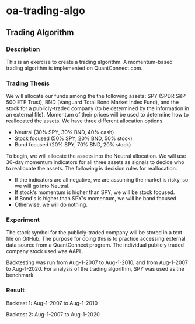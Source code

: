 # oa-trading-algo
## Trading Algorithm
### Description
This is an exercise to create a trading algorithm. A momentum-based trading algorithm is implemented on QuantConnect.com.

### Trading Thesis
We will allocate our funds among the the following assets: SPY (SPDR S&P 500 ETF Trust), BND (Vanguard Total Bond Market Index Fund), and the stock for a publicly-traded company (to be determined by the information in an external file). Momentum of their prices will be used to determine how to reallocated the assets. We have three different allocation options. 
* Neutral (30% SPY, 30% BND, 40% cash)
* Stock focused (50% SPY, 20% BND, 50% stock)
* Bond focused (20% SPY, 70% BND, 20% stock)

To begin, we will allocate the assets into the Neutral allocation. We will use 30-day momentum indicators for all three assets as signals to decide who to reallocate the assets. 
The following is decision rules for reallocation.
* If the indicators are all negative, we are assuming the market is risky, so we will go into Neutral.
* If stock's momentum is higher than SPY, we will be stock focused.
* If Bond's is higher than SPY's momentum, we will be bond focused.
* Otherwise, we will do nothing.  

### Experiment
The stock symbol for the publicly-traded company will be stored in a text file on GitHub. The purpose for doing this is to practice accessing external data source from a QuantConnect program. The individual publicly traded company stock used was AAPL.

Backtesting was run from Aug-1-2007 to Aug-1-2010, and from Aug-1-2007 to Aug-1-2020. For analysis of the trading algorithm, SPY was used as the benchmark.

### Result
Backtest 1: Aug-1-2007 to Aug-1-2010


Backtest 2: Aug-1-2007 to Aug-1-2020
